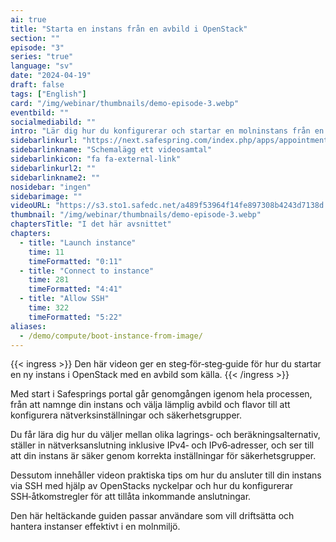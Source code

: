 ```yaml
---
ai: true
title: "Starta en instans från en avbild i OpenStack"
section: ""
episode: "3"
series: "true"
language: "sv"
date: "2024-04-19"
draft: false
tags: ["English"]
card: "/img/webinar/thumbnails/demo-episode-3.webp"
eventbild: ""
socialmediabild: ""
intro: "Lär dig hur du konfigurerar och startar en molninstans från en avbild i OpenStack, inklusive konfiguration av nätverk och säkerhetsinställningar."
sidebarlinkurl: "https://next.safespring.com/index.php/apps/appointments/embed/VOZl8W1TrMMEFQ%3D%3D/form"
sidebarlinkname: "Schemalägg ett videosamtal"
sidebarlinkicon: "fa fa-external-link"
sidebarlinkurl2: ""
sidebarlinkname2: ""
nosidebar: "ingen"
sidebarimage: ""
videoURL: "https://s3.sto1.safedc.net/a489f53964f14fe897308b4243d7138d:processedvideos/safespring-demo-episode-3-boot-instance-from-image-2/master.m3u8"
thumbnail: "/img/webinar/thumbnails/demo-episode-3.webp"
chaptersTitle: "I det här avsnittet"
chapters:
  - title: "Launch instance"
    time: 11
    timeFormatted: "0:11"
  - title: "Connect to instance"
    time: 281
    timeFormatted: "4:41"
  - title: "Allow SSH"
    time: 322
    timeFormatted: "5:22"
aliases:
  - /demo/compute/boot-instance-from-image/
---
```

{{< ingress >}}
Den här videon ger en steg‑för‑steg‑guide för hur du startar en ny instans i OpenStack med en avbild som källa.
{{< /ingress >}}

Med start i Safesprings portal går genomgången igenom hela processen, från att namnge din instans och välja lämplig avbild och flavor till att konfigurera nätverksinställningar och säkerhetsgrupper.

Du får lära dig hur du väljer mellan olika lagrings- och beräkningsalternativ, ställer in nätverksanslutning inklusive IPv4‑ och IPv6‑adresser, och ser till att din instans är säker genom korrekta inställningar för säkerhetsgrupper.

Dessutom innehåller videon praktiska tips om hur du ansluter till din instans via SSH med hjälp av OpenStacks nyckelpar och hur du konfigurerar SSH‑åtkomstregler för att tillåta inkommande anslutningar.

Den här heltäckande guiden passar användare som vill driftsätta och hantera instanser effektivt i en molnmiljö.